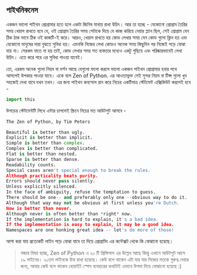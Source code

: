 ## পাইথনিকনেস  
একজন ভালো পাইথন প্রোগ্রামার হতে হলে একটা জিনিষ মাথায় রাখা উচিৎ। আর তা হচ্ছে - যেকোনো প্রোগ্রাম তৈরির সময় খেয়াল রাখতে হবে যে, ওই প্রোগ্রাম তৈরির সময় সেটাকে দিয়ে যে কাজ করিয়ে নেয়ার প্ল্যান ছিল, সেই প্রোগ্রাম যেন ঠিক ঠাক ভাবে ঠিক ওই কাজটি-ই করে। আরও, খেয়াল রাখতে হয় কোড লেখার সময় যেন কোড গুলো ক্লিন হয় এবং যেকোনো মানুষের দারা বুঝতে সুবিধা হয়। এমনকি নিজের লেখা কোডও অনেক সময় কিছুদিন পর নিজেই পড়ে বোঝা যায় না। সেরকম যাতে না হয় তাই, কোড লেখার সময় শত ব্যস্ততার মধ্যেও একটু গুছিয়ে এবং পরিষ্কারভাবেই লেখা উচিৎ। এতে করে পরে এর সুবিধা পাওয়া যাবেই।  

তো, এরকম অনেক গুলো নিয়ম বা দর্শন আছে যেগুলো ফলো করলে ভালো একজন পাইথন প্রোগ্রামার হবার পথে আসলেই উপকার পাওয়া যাবে। একে বলে Zen of Python. এর আওতাভুক্ত সেই সুন্দর নিয়ম বা টিপ্স গুলো খুব সহজেই দেখা যাবে যখন তখন। এর জন্য পাইথন কনসোল রান করে নিচের একটিমাত্র স্টেটমেন্ট এক্সিকিউট করলেই হবে - 

```python
import this
```  

উপড়ের স্টেটমেন্টটি লিখে এন্টার চাপলেই স্ক্রিনে নিচের মত আউটপুট আসবে - 

```python
The Zen of Python, by Tim Peters

Beautiful is better than ugly.
Explicit is better than implicit.
Simple is better than complex.
Complex is better than complicated.
Flat is better than nested.
Sparse is better than dense.
Readability counts.
Special cases aren't special enough to break the rules.
Although practicality beats purity.
Errors should never pass silently.
Unless explicitly silenced.
In the face of ambiguity, refuse the temptation to guess.
There should be one-- and preferably only one --obvious way to do it.
Although that way may not be obvious at first unless you're Dutch.
Now is better than never.
Although never is often better than *right* now.
If the implementation is hard to explain, it's a bad idea.
If the implementation is easy to explain, it may be a good idea.
Namespaces are one honking great idea -- let's do more of those!
```  
আশা করা যায় প্রত্যেকটি লাইন পড়ে বোঝা যাবে তা দিয়ে প্রোগ্রামিং এর কন্টেক্সট থেকে কি বোঝানো হয়েছে।

> মজার বিষয় হচ্ছে, Zen of Python এ ২০ টি প্রিন্সিপাল এর উল্লেখ আছে কিন্তু এখানে আউটপুট আসে ১৯ লাইনের। ২০তম লাইনকে উহ্য রাখা হয়েছে। কেউ বলে থাকেন এটা যার যার নিজের মতকে গুরুত্ব দেয়ার জন্য, আবার কেউ বলে থাকেন হোয়াইট স্পেস ব্যবহারের কথাটাই এভাবে উপমা দিয়ে বোঝানো হয়েছে :)